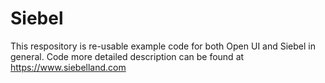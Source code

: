 # Siebel
This respository is re-usable example code for both Open UI and Siebel in general. Code more detailed description can be found at https://www.siebelland.com

